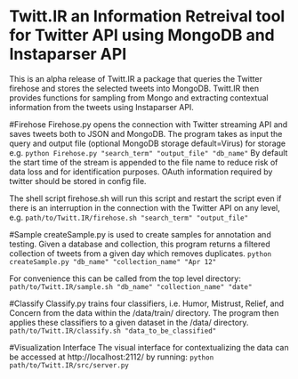 # Twitt.IR an Information Retreival tool for Twitter API using MongoDB and Instaparser API

This is an alpha release of Twitt.IR a package that queries the Twitter firehose and stores the selected tweets into MongoDB. Twitt.IR then provides functions for sampling from Mongo and extracting contextual information from the tweets using Instaparser API. 

#Firehose
Firehose.py opens the connection with Twitter streaming API and saves tweets both to JSON and MongoDB.
The program takes as input the query and output file (optional MongoDB storage default=Virus) for storage
e.g. 
`python Firehose.py "search_term" "output_file" "db_name"`
By default the start time of the stream is appended to the file name to reduce risk of data loss and for
identification purposes. OAuth information required by twitter should be stored in config file.

The shell script firehose.sh will run this script and restart the script even if there is an interruption
in the connection with the Twitter API on any level, e.g.
`path/to/Twitt.IR/firehose.sh "search_term" "output_file"`

#Sample
createSample.py is used to create samples for annotation and testing. Given a database and collection, this program returns a filtered collection of tweets from a given day which removes duplicates. 
`python createSample.py "db_name" "collection_name" "Apr 12"`

For convenience this can be called from the top level directory:
`path/to/Twitt.IR/sample.sh "db_name" "collection_name" "date"`

#Classify
Classify.py trains four classifiers, i.e. Humor, Mistrust, Relief, and Concern from the data within the /data/train/ directory. The program then applies these classifiers to a given dataset in the /data/ directory.
`path/to/Twitt.IR/classify.sh "data_to_be_classified"`

#Visualization Interface
The visual interface for contextualizing the data can be accessed at http://localhost:2112/ by running:
`python path/to/Twitt.IR/src/server.py`



